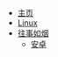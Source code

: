 * [主页](README.md)
* [Linux](linux/README.md)
* [往事如烟](history/README.md)
    * [安卓](history/android/README.md)
